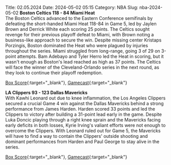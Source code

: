 Title: 02.05.2024
Date: 2024-05-02 05:15
Category: NBA 
Slug: nba-2024-05-02 
**Boston Celtics 118 - 84 Miami Heat**  
The Boston Celtics advanced to the Eastern Conference semifinals by defeating the short-handed Miami Heat 118-84 in Game 5, led by Jaylen Brown and Derrick White each scoring 25 points. The Celtics sought revenge for their previous playoff defeat to Miami, with Brown noting a business-like approach to secure the win. Despite missing center Kristaps Porzingis, Boston dominated the Heat who were plagued by injuries throughout the series. Miami struggled from long-range, going 3 of 29 on 3-point attempts. Bam Adebayo and Tyler Herro led the Heat in scoring, but it wasn't enough as Boston's lead reached as high as 37 points. The Celtics will face the winner of the Cleveland-Orlando series in the next round, as they look to continue their playoff redemption. 

[Box Score](https://www.nba.com/game/mia-vs-bos-0042300105/box-score){:target="_blank"}, [Gamecast](https://www.nba.com/game/mia-vs-bos-0042300105){:target="_blank"}<br>

**LA Clippers 93 - 123 Dallas Mavericks**  
With Kawhi Leonard out due to knee inflammation, the Los Angeles Clippers secured a crucial Game 4 win against the Dallas Mavericks behind a strong performance from James Harden. Harden scored 33 points and led the Clippers to victory after building a 31-point lead early in the game. Despite Luka Doncic playing through a right knee sprain and the Mavericks facing early deficits in both losses, Kyrie Irving's valiant efforts were not enough to overcome the Clippers. With Leonard ruled out for Game 5, the Mavericks will have to find a way to contain the Clippers' outside shooting and dominant performances from Harden and Paul George to stay alive in the series. 

[Box Score](https://www.nba.com/game/dal-vs-lac-0042300175/box-score){:target="_blank"}, [Gamecast](https://www.nba.com/game/dal-vs-lac-0042300175){:target="_blank"}<br>

